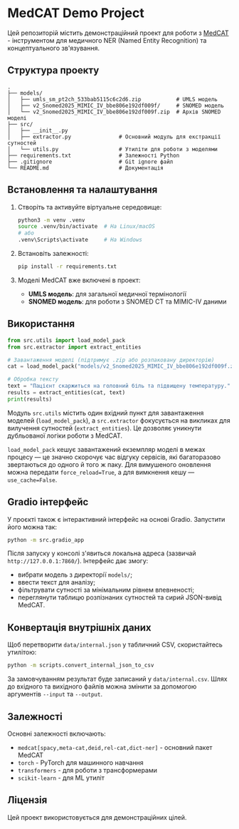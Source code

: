 # MedCAT Demo Project

Цей репозиторій містить демонстраційний проект для роботи з [MedCAT](https://github.com/CogStack/MedCAT) - інструментом для медичного NER (Named Entity Recognition) та концептуального зв'язування.

## Структура проекту

```
.
├── models/
│   ├── umls_sm_pt2ch_533bab5115c6c2d6.zip           # UMLS модель
│   ├── v2_Snomed2025_MIMIC_IV_bbe806e192df009f/     # SNOMED модель
│   └── v2_Snomed2025_MIMIC_IV_bbe806e192df009f.zip  # Архів SNOMED моделі
├── src/
│   ├── __init__.py
│   ├── extractor.py               # Основний модуль для екстракції сутностей
│   └── utils.py                   # Утиліти для роботи з моделями
├── requirements.txt               # Залежності Python
├── .gitignore                     # Git ignore файл
└── README.md                      # Документація
```

## Встановлення та налаштування

1. Створіть та активуйте віртуальне середовище:
   ```bash
   python3 -m venv .venv
   source .venv/bin/activate  # На Linux/macOS
   # або
   .venv\Scripts\activate     # На Windows
   ```

2. Встановіть залежності:
   ```bash
   pip install -r requirements.txt
   ```

3. Моделі MedCAT вже включені в проект:
   - **UMLS модель**: для загальної медичної термінології
   - **SNOMED модель**: для роботи з SNOMED CT та MIMIC-IV даними

## Використання

```python
from src.utils import load_model_pack
from src.extractor import extract_entities

# Завантаження моделі (підтримує .zip або розпаковану директорію)
cat = load_model_pack("models/v2_Snomed2025_MIMIC_IV_bbe806e192df009f.zip")

# Обробка тексту
text = "Пацієнт скаржиться на головний біль та підвищену температуру."
results = extract_entities(cat, text)
print(results)
```

Модуль `src.utils` містить один вхідний пункт для завантаження моделей (`load_model_pack`), а `src.extractor` фокусується на викликах для вилучення сутностей (`extract_entities`). Це дозволяє уникнути дубльованої логіки роботи з MedCAT.

`load_model_pack` кешує завантажений екземпляр моделі в межах процесу — це значно скорочує час відгуку сервісів, які багаторазово звертаються до одного й того ж паку. Для вимушеного оновлення можна передати `force_reload=True`, а для вимкнення кешу — `use_cache=False`.

## Gradio інтерфейс

У проєкті також є інтерактивний інтерфейс на основі Gradio. Запустити його можна так:

```bash
python -m src.gradio_app
```

Після запуску у консолі з'явиться локальна адреса (зазвичай `http://127.0.0.1:7860/`). Інтерфейс дає змогу:
- вибрати модель з директорії `models/`;
- ввести текст для аналізу;
- фільтрувати сутності за мінімальним рівнем впевненості;
- переглянути таблицю розпізнаних сутностей та сирий JSON-вивід MedCAT.

## Конвертація внутрішніх даних

Щоб перетворити `data/internal.json` у табличний CSV, скористайтесь утилітою:

```bash
python -m scripts.convert_internal_json_to_csv
```

За замовчуванням результат буде записаний у `data/internal.csv`. Шлях до вхідного та вихідного файлів можна змінити за допомогою аргументів `--input` та `--output`.

## Залежності

Основні залежності включають:
- `medcat[spacy,meta-cat,deid,rel-cat,dict-ner]` - основний пакет MedCAT
- `torch` - PyTorch для машинного навчання
- `transformers` - для роботи з трансформерами
- `scikit-learn` - для ML утиліт

## Ліцензія

Цей проект використовується для демонстраційних цілей.
